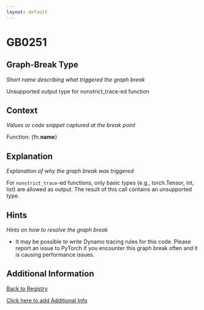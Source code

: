```yaml
---
layout: default
---
```

# GB0251

## Graph-Break Type
*Short name describing what triggered the graph break*

Unsupported output type for nonstrict_trace-ed function

## Context
*Values or code snippet captured at the break point*

Function: {fn.__name__}

## Explanation
*Explanation of why the graph break was triggered*

For `nonstrict_trace`-ed functions, only basic types (e.g., torch.Tensor, int, list) are allowed as output. The result of this call contains an unsupported type.

## Hints
*Hints on how to resolve the graph break*

- It may be possible to write Dynamo tracing rules for this code. Please report an issue to PyTorch if you encounter this graph break often and it is causing performance issues.


## Additional Information

<!-- ADDITIONAL INFORMATION START - Add custom information below this line -->

<!-- ADDITIONAL INFORMATION END -->

[Back to Registry](../index.html)

[Click here to add Additional Info](https://github.com/pytorch-labs/compile-graph-break-site/edit/main/docs/gb/gb0251.md)
